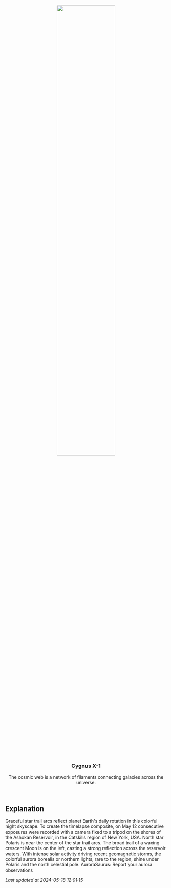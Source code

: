 <p align='center'>
    <img src='https://apod.nasa.gov/apod/image/2405/AuroraStartrails_chiragupreti1024.jpg' width='60%' />
    <h3 align="center">Cygnus X-1</h3>
    <p align="center">The cosmic web is a network of filaments connecting galaxies across the universe.</p>
</p>
<br/>

Explanation
--
Graceful star trail arcs reflect planet Earth's daily rotation in this colorful night skyscape. To create the timelapse composite, on May 12 consecutive exposures were recorded with a camera fixed to a tripod on the shores of the Ashokan Reservoir, in the Catskills region of New York, USA. North star Polaris is near the center of the star trail arcs. The broad trail of a waxing crescent Moon is on the left, casting a strong reflection across the reservoir waters. With intense solar activity driving recent geomagnetic storms, the colorful aurora borealis or northern lights, rare to the region, shine under Polaris and the north celestial pole.   AuroraSaurus: Report your aurora observations


*Last updated at 2024-05-18 12:01:15*
